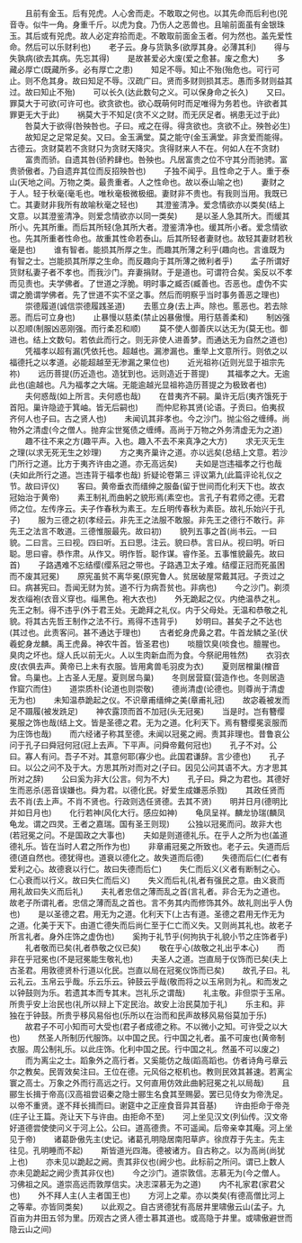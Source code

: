 <!-- { "loadSidebar": true } -->
　　且前有金玉。后有兕虎。人心舍而走。不敢取之何也。以其先命而后利也(兕音寺。似牛一角。身重千斤。以虎为食。乃伤人之恶兽也。且喻前面虽有金银珠玉。其后或有兕虎。故人必定弃拾而走。不敢取前面金玉者。何为然也。盖先爱性命。然后可以乐财利也)
　　老子云。身与货孰多(欲厚其身。必薄其利)
　　得与失孰病(欲去其病。先忘其得)
　　是故甚爱必大废(爱之愈甚。废之愈大)
　　多藏必厚亡(既藏所多。必有厚亡之患)
　　知足不辱。知止不殆(殆危也。可行可止。则不危其身。故曰知足不辱。汉疏广曰。贤而多财则损其志。愚而多财则益其过。故曰知止不殆)
　　可以长久(达此数句之义。可以保身命之长久)
　　又曰。罪莫大于可欲(可许可也。欲贪欲也。欲心既萌何时而足唯得为务若也。许欲者其罪更无大于此)
　　祸莫大于不知足(贪不义之财。而无厌足者。祸患无过于此)
　　咎莫大于欲得(咎殃咎也。子曰。戒之在得。得贪欲也。贪欲不止。殃咎必生)
　　故知足之足常足矣。又曰。金玉满堂。莫之能守(金玉满堂。非贪爱而能得。古德云。贪财莫若不贪财只为贪财天降灾。贪得财来人不在。何如人在不贪财)
　　富贵而骄。自遗其咎(骄矜肆也。咎殃也。凡居富贵之位不守其分而驰骋。富贵骄傲者。乃自遗弃其位而反招殃咎也)
　　子独不闻乎。且性命之于人。重于泰山(天地之间。万物之类。最贵重者。人之性命也。故以泰山喻之也)
　　妻财之于人。轻于秋毫(毫毛也。唯秋毫极微极细。妻财非不贵也。有我则当用。我既已亡。其妻财非我所有故喻秋毫之轻也)
　　其澄鉴清净。爱念情欲亦以类矣(结上文意。以其澄鉴清净。则爱念情欲亦以同一类矣)
　　是以圣人急其所大。而缓其所小。先其所重。而后其所轻(急其所大者。澄鉴清净也。缓其所小者。爱念情欲也。先其所重者性命也。故重其性命若泰山。后其所轻者妻财也。故轻其妻财若秋毫是也)
　　谁有智者。能损其所厚之生。而趣其所薄之利乎(趣向也。言谁既为有智之士。岂能损其所厚之生命。而反趣向于其所薄之微利者乎)
　　孟子所谓好货财私妻子者不孝也。而我沙门。弃妻捐财。于是道也。可谓符合矣。奚反以不孝而见责也。夫学佛者。了世道之浮脆。明时事之臧否(臧善也。否恶也。虚伪不实谓之脆谓学佛者。先了世道不实不坚之事。然后而明察乎当时事务善恶之理也)
　　崇德履道(诚信崇德履践圣道)
　　去慝立身(去上声。除也。慝恶也。若去除恶。而后可立身也)
　　止暴慢以慈柔(禁止凶暴傲慢。用行慈善柔和)
　　制凶强以忍顺(制服凶恶刚强。而行柔忍和顺)
　　莫不使人御善庆以达无为(莫无也。御进也。结上文数句。若依此而行之。则无非使人进善梦。而通达无为自然之道也)
　　凭福孝以超有漏(凭依托也。超越也。漏渗漏也。重举上文意所行。则依之以福德托之以孝道。必能超越至无渗漏之果位也)
　　近光祖祢(近则光显于祖宗先祢)
　　远历菩提(历近造也。造犹到也。远则造近于菩提)
　　其福孝之大。无逾此也(逾越也。凡为福孝之大端。无能逾越光显祖祢造历菩提之为极致者也)
　　夫何惑哉(如上所言。夫何惑也哉)
　　在昔夷齐不嗣。巢许无后(夷齐饿死于首阳。巢许隐迹于箕岫。皆无后嗣也)
　　而仲尼称其贤(论语。子贡曰。伯夷叔齐何人也子曰。古之贤人也)
　　未闻讥其非孝也。今之沙门。抛尘俗之缠缚。尚物外之清虚(今之僧人。抛弃尘世冤债之缠缚。高尚于万物之外务清虚无为之道)
　　趣不往不来之方(趣平声。入也。趣入不去不来真净之大方)
　　求无灭无生之理(以求无死无生之妙理)
　　方之夷齐巢许之道。亦以远矣(总结上文意。若沙门所行之道。比方于夷齐许由之道。亦无高远矣)
　　夫如是岂违福孝之行也哉(夫如此所行之道。岂违背于福孝也哉)
折疑论卷第三
评议第九(此篇评论礼仪之节。故曰评仪)
　　客曰。黄帝垂衣而缙绅之服备(留于世间而化利天下也。故衣冠始治于黄帝)
　　素王制礼而曲躬之貌形焉(素空也。言孔子有君师之德。无君师之位。左传序云。夫子作春秋为素王。左丘明传春秋为素臣。故礼乐始兴于孔子)
　　服为三德之初(孝经云。非先王之法服不敢服。非先王之德行不敢行。非先王之法言不敢道。三德惟服最先。故曰初)
　　貌列五事之首(尚书云。一曰貌。二曰言。三曰视。四曰听。五曰思。注云。貌曰恭。言曰从。视曰明。听曰聪。思曰睿。恭作肃。从作又。明作哲。聪作谋。睿作圣。五事惟貌最先。故曰首)
　　子路遇难不忘结缨(缨系冠之带也。子路遇卫太子难。结缨正冠而死虽困而不废其冠冕)
　　原宪虽贫不离华冕(原宪鲁人。贫居破屋常戴其冠。子贡过之曰。病甚宪曰。吾闻无财为贫。道不行为病吾贫也。非病也)
　　今之沙门。剃须发衣缁袍(衣音义穿也。缁黑色。袍大衣也)
　　外无跪起之仪。内绝温恭之礼。先王之制。得不违乎(外于君王处。无跪拜之礼仪。内于父母处。无温和恭敬之礼貌。将其古先哲王制作之法不行。焉得不违背乎)
　　妙明曰。甚矣子之不达也(其过也。此责客问。甚不通达于理也)
　　古者蛇身虎鼻之君。牛首龙鳞之圣(伏羲蛇身龙麟。禹王虎鼻。神农牛首。皆圣君也)
　　啖膻饮臭(啖食也。膻腥也。臭肉之坏也。燧人氏以前无火。人以生肉新血而为食。今祭祀用牲然)
　　衣羽衣皮(衣俱去声。黄帝已上未有衣服。皆用禽兽毛羽皮为衣)
　　夏则居橧巢(橧音曾。鸟巢也。上古圣人无屋。夏则居鸟巢)
　　冬则居营窟(营造作也。冬则居造作窟穴而住)
　　道崇质朴(论道也则崇敬)
　　德尚清虚(论德也。则尊尚于清虚无为也)
　　未知温恭跪起之仪。不识章甫缙绅之美(章甫礼冠)
　　故宓羲被发而足不蹑履(被发跣足)
　　神农露顶而首不加冠(头无冠冕)
　　当是时。岂有簪缨冕服之饰也哉(结上文。皆是圣德之君。无为之道。化利天下。焉有簪缨冕衮服而为庄饰也哉)
　　而六经诸子称其至德。未闻以冠冕之阙。责其非理也。昔鲁哀公问于孔子曰舜冠何冠(冠上去声。下平声。问舜帝戴何冠也)
　　孔子不对。公曰。寡人有问。吾子不对。其意何耶(寡少也。此国君谦辞。言少德也)
　　孔子曰。以公之问不及于大。方思其所对而对之(子曰。因见公问其语不大。方才思其所对之辞)
　　公曰奚为非大(公言。何为不大)
　　孔子曰。舜之为君也。其德好生而恶杀(恶音误嫌也。舜为君。以德化民。好爱生成嫌恶杀戮)
　　其政任贤而去不肖(去上声。不肖不贤也。行政则选任贤德。去其不贤)
　　明并日月(德明比并如日月也)
　　化行若神(风化大行。感应如神)
　　龟凤呈祥。麟龙协瑞(麟凤龟龙。谓之四灵。王者之嘉瑞。国有圣王则现)
　　公独以冠冕而问。故非大也(若冠冕之问。不是国政之大事也)
　　夫如是则道德礼乐。在乎人之所为也(盖道德礼乐。皆在当时人君之所作为也)
　　非章甫冠冕之所致也。老子云。失道而后德(道自然也。德犹得也。道衰以德化之。故失道而后德)
　　失德而后仁(仁者有爱利之心。故德衰以行仁。故曰失德而后仁)
　　失仁而后义(义者有断制之心。仁心衰而以行义。故曰失仁而后义)
　　失义而后礼(礼者有强民之意。由义衰而用礼故曰失义而后礼)
　　夫礼者忠信之薄而乱之首(言礼者。非合无为之道也。故老子所谓礼者。忠信之薄而乱之首也。言不务其内而修饰其外。故礼则出乎人伪也)
　　是以圣德之君。用无为之道。化利天下(上古有道。圣德之君用无作无为之道。化美于天下。由道亡德失而后尚仁至于仁亡而义失。又则尚其礼也。故老子所言礼者。身外庄饰之虚伪也)
　　奚拘于礼节乎(何拘执于礼貌小节之庄饰者乎)
　　礼者敬而已矣(礼者恭敬之仪已矣)
　　敬在乎心(故敬之礼出乎本心)
　　而非在乎冠冕也(不是冠冕能生敬礼也)
　　夫圣人之道。岂直局于仪饰而已矣(夫上古圣君。用敦德贤朴行道以化民。岂直以局在冠冕仪饰而已矣)
　　故孔子曰。礼云礼云。玉帛云乎哉。乐云乐云。钟鼓云乎哉(敬而将之以玉帛则为礼。和而发之以钟鼓则为乐。若遗其本而专其末。岂礼乐之谓哉)
　　礼主敬。非但崇于玉帛。所贵乎安上治民也(礼所以辩上下定民治。故安上治民莫加于礼)
　　乐主和。非独在于钟鼓。所贵乎移风易俗也(乐所以在治而和民声故移风易俗莫加于乐)
　　故君子不可小知而可大受也(君子者成德之称。不以微小之知。可许受之以大也)
　　然圣人所制历代服饰。以中国之民。行中国之礼者。虽不可废也(黄帝制衣服。周公制礼乐。以此庄饰。化利中国之民。行中国之礼。然虽不可以废之)
　　而为离尘之士。蹈象外之高行者。又奚能仿之哉(蹈高蹈也。仿者诗角弓章云尔之教矣。民胥效矣注曰。王位在德。元风俗之枢机也。教则民效其甚速。若离尘寰之高士。万象之外而行高远之行。又何直用仿效此曲躬冠冕之礼以局哉)
　　且郦生长揖于帝高(汉高祖尝诏秦之隐士郦生名食其至赐晏。罢已见侍女为帝洗足。以帝不重贤。遂不拜长揖而曰。谢筵中之正座食音异其音基)
　　许由拒命于帝尧(庄子让王篇。尧让天下与许由。由拒命不至)
　　河上坐见汉文(列仙传。汉文帝好道德尝使使问义于河上公。公曰。道高德贵。不可遥闻。后帝亲幸其庵。河上坐见于帝)
　　诸葛卧傲先主(史记。诸葛孔明隐居南阳草庐。徐庶荐于先主。先主往见。孔明睡而不起)
　　斯皆道光四海。德被诸方。自古称之。以为高尚(尚犹上也)
　　亦未见以跪起之阙。责其非仪也(阙少也。此标前之所问。谓已上数人亦未见跪起之阙少责其非仪也)
　　今之沙门。道崇敦信。志慕无为(今之僧人。习佛祖之风。道崇高远而敦厚信实。决志深慕无为之道)
　　内不礼家君(家君父也)
　　外不拜人主(人主者国王也)
　　方河上之辈。亦以类矣(有德高僧比河上之等辈。亦皆同类矣)
　　以此观之。自古贤德犹有高居井里啸傲云山(孟子。九百亩为井田五邻为里。历观古之贤人德士慕其道也。或高隐于井里。或啸傲避世而隐云山之间)
